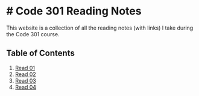 # # Code 301 Reading Notes
This website is a collection of all the reading notes (with links) I take during the Code 301 course.

## Table of Contents
1. [Read 01](https://github.com/AnvayB/reading-notes/blob/main/Code%20301/class-01.md)
2. [Read 02](https://github.com/AnvayB/reading-notes/blob/main/Code%20301/class-02.md)
3. [Read 03](https://github.com/AnvayB/reading-notes/blob/main/Code%20301/class-03.md)
4. [Read 04](https://github.com/AnvayB/reading-notes/blob/main/Code%20301/class-04.md)
